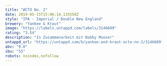 ```yaml
---
title: "ØCTO No. 2"
date: 2019-05-15T15:06:14.135558Z
style: "IPA - Imperial / Double New England"
brewery: "Yankee & Kraut"
image: "https://labels.untappd.com/labels/3146689"
rating: "3.54"
description: "In Zusammenarbeit mit Bobby Mooser"
untappd_url: "https://untappd.com/b/yankee-and-kraut-octo-no-2/3146689"
abv: "9.0"
ibu: "55"
robots: noindex,nofollow
---
```

